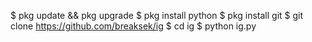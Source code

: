 $ pkg update && pkg upgrade
$ pkg install python
$ pkg install git
$ git clone https://github.com/breaksek/ig
$ cd ig
$ python ig.py
